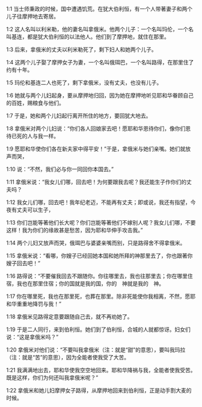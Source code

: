 <a id="1"></a>1:1  当士师秉政的时候，国中遭遇饥荒。在犹大伯利恒，有一个人带著妻子和两个儿子往摩押地去寄居。  

<a id="2"></a>1:2  这人名叫以利米勒，他的妻名叫拿俄米。他两个儿子：一个名叫玛伦，一个名叫基连，都是犹大伯利恒的以法他人。他们到了摩押地，就住在那里。  

<a id="3"></a>1:3  后来，拿俄米的丈夫以利米勒死了，剩下妇人和她两个儿子。  

<a id="4"></a>1:4  这两个儿子娶了摩押女子为妻，一个名叫俄珥巴，一个名叫路得，在那里住了约有十年。  

<a id="5"></a>1:5  玛伦和基连二人也死了，剩下拿俄米，没有丈夫，也没有儿子。  

<a id="6"></a>1:6  她就与两个儿妇起身，要从摩押地归回，因为她在摩押地听见耶和华眷顾自己的百姓，赐粮食与他们。  

<a id="7"></a>1:7  于是，她和两个儿妇起行离开所住的地方，要回犹大地去。　  

<a id="8"></a>1:8  拿俄米对两个儿妇说：“你们各人回娘家去吧！愿耶和华恩待你们，像你们恩待已死的人与我一样。  

<a id="9"></a>1:9  愿耶和华使你们各在新夫家中得平安！”于是，拿俄米与她们亲嘴。她们就放声而哭，  

<a id="10"></a>1:10  说：“不然，我们必与你一同回你本国去。”  

<a id="11"></a>1:11  拿俄米说：“我女儿们哪，回去吧！为何要跟我去呢？我还能生子作你们的丈夫吗？  

<a id="12"></a>1:12  我女儿们哪，回去吧！我年纪老迈，不能再有丈夫；即或说，我还有指望，今夜有丈夫可以生子，  

<a id="13"></a>1:13  你们岂能等著他们长大呢？你们岂能等著他们不嫁别人呢？我女儿们哪，不要这样！我为你们的缘故甚是愁苦，因为耶和华伸手攻击我。”  

<a id="14"></a>1:14  两个儿妇又放声而哭，俄珥巴与婆婆亲嘴而别，只是路得舍不得拿俄米。  

<a id="15"></a>1:15  拿俄米说：“看哪，你嫂子已经回她本国和她所拜的神那里去了，你也跟著你嫂子回去吧！”  

<a id="16"></a>1:16  路得说：“不要催我回去不跟随你。你往哪里去，我也往那里去；你在哪里住宿，我也在那里住宿；你的国就是我的国，你的　神就是我的　神。  

<a id="17"></a>1:17  你在哪里死，我也在那里死，也葬在那里。除非死能使你我相离，不然，愿耶和华重重地降罚与我！”  

<a id="18"></a>1:18  拿俄米见路得定意要跟随自己去，就不再劝她了。  

<a id="19"></a>1:19  于是二人同行，来到伯利恒。她们到了伯利恒，合城的人就都惊讶。妇女们说：“这是拿俄米吗？”  

<a id="20"></a>1:20  拿俄米对他们说：“不要叫我拿俄米（注：就是“甜”的意思），要叫我玛拉（注：就是“苦”的意思），因为全能者使我受了大苦。  

<a id="21"></a>1:21  我满满地出去，耶和华使我空空地回来。耶和华降祸与我，全能者使我受苦。既是这样，你们为何还叫我拿俄米呢？”  

<a id="22"></a>1:22  拿俄米和她儿妇摩押女子路得，从摩押地回来到伯利恒，正是动手割大麦的时候。  
